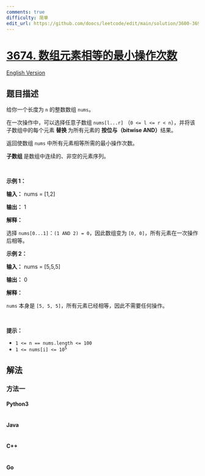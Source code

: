 ```yaml
---
comments: true
difficulty: 简单
edit_url: https://github.com/doocs/leetcode/edit/main/solution/3600-3699/3674.Minimum%20Operations%20to%20Equalize%20Array/README.md
---
```


<!-- problem:start -->

# [3674. 数组元素相等的最小操作次数](https://leetcode.cn/problems/minimum-operations-to-equalize-array)

[English Version](/solution/3600-3699/3674.Minimum%20Operations%20to%20Equalize%20Array/README_EN.md)

## 题目描述

<!-- description:start -->

<p>给你一个长度为 <code>n</code> 的整数数组 <code>nums</code>。</p>

<p>在一次操作中，可以选择任意子数组 <code>nums[l...r]</code> （<code>0 &lt;= l &lt;= r &lt; n</code>），并将该子数组中的每个元素&nbsp;<strong>替换&nbsp;</strong>为所有元素的&nbsp;<strong>按位与（bitwise AND）</strong>结果。</p>

<p>返回使数组 <code>nums</code> 中所有元素相等所需的最小操作次数。</p>

<p><strong>子数组&nbsp;</strong>是数组中连续的、非空的元素序列。</p>

<p>&nbsp;</p>

<p><strong class="example">示例 1：</strong></p>

<div class="example-block">
<p><strong>输入：</strong> <span class="example-io">nums = [1,2]</span></p>

<p><strong>输出：</strong> <span class="example-io">1</span></p>

<p><strong>解释：</strong></p>

<p>选择 <code>nums[0...1]</code>：<code>(1 AND 2) = 0</code>，因此数组变为 <code>[0, 0]</code>，所有元素在一次操作后相等。</p>
</div>

<p><strong class="example">示例 2：</strong></p>

<div class="example-block">
<p><strong>输入：</strong> <span class="example-io">nums = [5,5,5]</span></p>

<p><strong>输出：</strong> <span class="example-io">0</span></p>

<p><strong>解释：</strong></p>

<p><code>nums</code> 本身是 <code>[5, 5, 5]</code>，所有元素已经相等，因此不需要任何操作。</p>
</div>

<p>&nbsp;</p>

<p><strong>提示：</strong></p>

<ul>
	<li><code>1 &lt;= n == nums.length &lt;= 100</code></li>
	<li><code>1 &lt;= nums[i] &lt;= 10<sup>5</sup></code></li>
</ul>

<!-- description:end -->

## 解法

<!-- solution:start -->

### 方法一

<!-- tabs:start -->

#### Python3

```python

```

#### Java

```java

```

#### C++

```cpp

```

#### Go

```go

```

<!-- tabs:end -->

<!-- solution:end -->

<!-- problem:end -->
